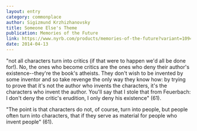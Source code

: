 ```yaml
---
layout: entry
category: commonplace
author: Sigizmund Krzhizhanovsky
title: Someone Else's Theme
publication: Memories of the Future
link: https://www.nyrb.com/products/memories-of-the-future?variant=1094930253
date: 2014-04-13
---
```


"not all characters turn into critics (if that were to happen we'd all be done for!). No, the ones who become critics are the ones who deny their author's existence--they're the book's atheists. They don't wish to be invented by some inventor and so take revenge the only way they know how: by trying to prove that it's not the author who invents the characters, it's the characters who invent the author. You'll say that I stole that from Feuerbach: I don't deny the critic's erudition, I only deny his existence" (61).

"The point is that characters do not, of course, turn into people, but people often turn into characters, that if they serve as material for people who invent people" (61).